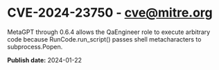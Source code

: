# CVE-2024-23750 - cve@mitre.org

MetaGPT through 0.6.4 allows the QaEngineer role to execute arbitrary code because RunCode.run_script() passes shell metacharacters to subprocess.Popen.

**Publish date:** 2024-01-22

